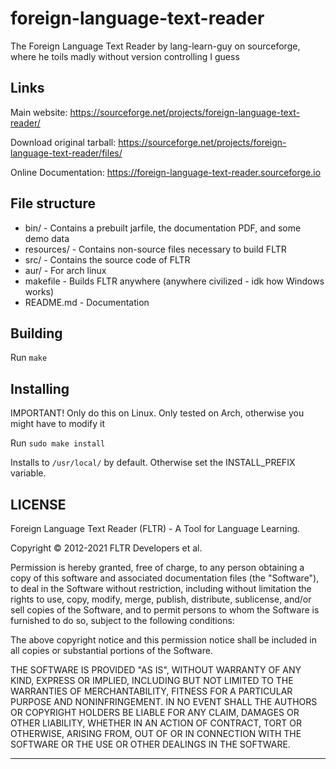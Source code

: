 # foreign-language-text-reader
The Foreign Language Text Reader by lang-learn-guy on sourceforge, where he toils madly without version controlling I guess

## Links

Main website: https://sourceforge.net/projects/foreign-language-text-reader/

Download original tarball: https://sourceforge.net/projects/foreign-language-text-reader/files/

Online Documentation: https://foreign-language-text-reader.sourceforge.io

## File structure

- bin/       - Contains a prebuilt jarfile, the documentation PDF, and some demo data
- resources/ - Contains non-source files necessary to build FLTR
- src/       - Contains the source code of FLTR
- aur/       - For arch linux
- makefile   - Builds FLTR anywhere (anywhere civilized - idk how Windows works)
- README.md  - Documentation

## Building

Run `make`

## Installing

IMPORTANT! Only do this on Linux. Only tested on Arch, otherwise you might have to modify it

Run `sudo make install`

Installs to `/usr/local/` by default. Otherwise set the INSTALL\_PREFIX variable.

## LICENSE

Foreign Language Text Reader (FLTR) - A Tool for Language Learning.

Copyright © 2012-2021 FLTR Developers et al.

Permission is hereby granted, free of charge, to any person obtaining a
copy of this software and associated documentation files (the
"Software"), to deal in the Software without restriction, including
without limitation the rights to use, copy, modify, merge, publish,
distribute, sublicense, and/or sell copies of the Software, and to
permit persons to whom the Software is furnished to do so, subject to
the following conditions:

The above copyright notice and this permission notice shall be included
in all copies or substantial portions of the Software.

THE SOFTWARE IS PROVIDED "AS IS", WITHOUT WARRANTY OF ANY KIND, EXPRESS
OR IMPLIED, INCLUDING BUT NOT LIMITED TO THE WARRANTIES OF
MERCHANTABILITY, FITNESS FOR A PARTICULAR PURPOSE AND NONINFRINGEMENT.
IN NO EVENT SHALL THE AUTHORS OR COPYRIGHT HOLDERS BE LIABLE FOR ANY
CLAIM, DAMAGES OR OTHER LIABILITY, WHETHER IN AN ACTION OF CONTRACT,
TORT OR OTHERWISE, ARISING FROM, OUT OF OR IN CONNECTION WITH THE
SOFTWARE OR THE USE OR OTHER DEALINGS IN THE SOFTWARE.
________________________________________________________________________
